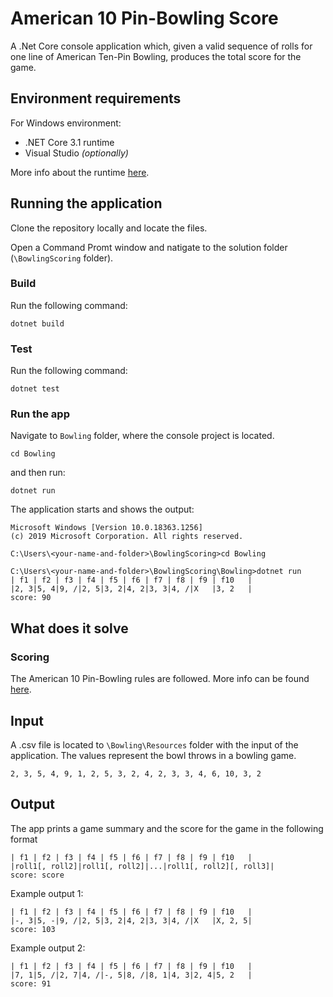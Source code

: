 # American 10 Pin-Bowling Score
A .Net Core console application which, given a valid sequence of rolls for one line of American Ten-Pin Bowling, produces the total score for the game.

## Environment requirements
For Windows environment:
- .NET Core 3.1 runtime 
- Visual Studio _(optionally)_

More info about the runtime [here](https://docs.microsoft.com/en-us/dotnet/core/install/windows?tabs=net50#runtime-information).

## Running the application
Clone the repository locally and locate the files.

Open a Command Promt window and natigate to the solution folder (`\BowlingScoring` folder).


### Build
Run the following command:

```dotnet build```

### Test
Run the following command:

```dotnet test```

### Run the app
Navigate to `Bowling` folder, where the console project is located.

```cd Bowling```

and then run:

```dotnet run```

The application starts and shows the output:

```
Microsoft Windows [Version 10.0.18363.1256]
(c) 2019 Microsoft Corporation. All rights reserved.

C:\Users\<your-name-and-folder>\BowlingScoring>cd Bowling

C:\Users\<your-name-and-folder>\BowlingScoring\Bowling>dotnet run
| f1 | f2 | f3 | f4 | f5 | f6 | f7 | f8 | f9 | f10   |
|2, 3|5, 4|9, /|2, 5|3, 2|4, 2|3, 3|4, /|X   |3, 2   |
score: 90
```

## What does it solve

### Scoring
The American 10 Pin-Bowling rules are followed. More info can be found [here](https://www.topendsports.com/sport/tenpin/scoring.htm).

## Input
A .csv file is located to `\Bowling\Resources` folder with the input of the application. The values represent the bowl throws in a bowling game.

```2, 3, 5, 4, 9, 1, 2, 5, 3, 2, 4, 2, 3, 3, 4, 6, 10, 3, 2```

## Output
The app prints a game summary and the score for the game in the following format
```
| f1 | f2 | f3 | f4 | f5 | f6 | f7 | f8 | f9 | f10   |
|roll1[, roll2]|roll1[, roll2]|...|roll1[, roll2][, roll3]|
score: score
```

Example output 1:
```
| f1 | f2 | f3 | f4 | f5 | f6 | f7 | f8 | f9 | f10   |
|-, 3|5, -|9, /|2, 5|3, 2|4, 2|3, 3|4, /|X   |X, 2, 5|
score: 103
```

Example output 2:
```
| f1 | f2 | f3 | f4 | f5 | f6 | f7 | f8 | f9 | f10   |
|7, 1|5, /|2, 7|4, /|-, 5|8, /|8, 1|4, 3|2, 4|5, 2   |
score: 91
```
